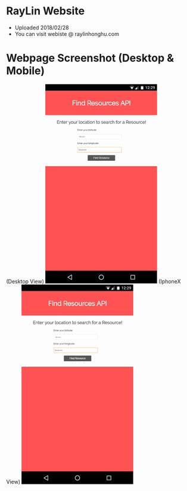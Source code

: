 # RayLin Website 
 * Uploaded 2018/02/28
 * You can visit webiste @ raylinhonghu.com

# Webpage Screenshot (Desktop & Mobile)

(Desktop View)
<img src="https://github.com/raylinhonghu/Find-Resource-/blob/master/1.PNG" width="300px">
(IphoneX View)
<img src="https://github.com/raylinhonghu/Find-Resource-/blob/master/1.PNG" width="300px">


